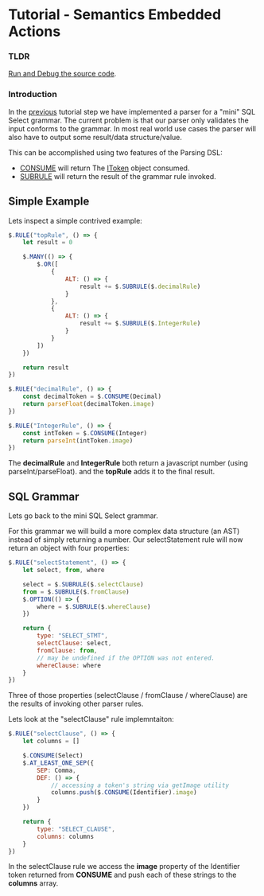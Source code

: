 # Tutorial - Semantics Embedded Actions

### TLDR

[Run and Debug the source code](https://github.com/SAP/chevrotain/tree/master/examples/tutorial/step3_actions/step3b_actions_embedded.js).

### Introduction

In the [previous](./step2_parsing.md) tutorial step
we have implemented a parser for a "mini" SQL Select grammar. The current problem is that our parser only
validates the input conforms to the grammar. In most real world use cases the parser will also have to output some
result/data structure/value.

This can be accomplished using two features of the Parsing DSL:

*   [CONSUME](https://sap.github.io/chevrotain/documentation/3_2_0/classes/parser.html#consume1) will return
    The [IToken](https://sap.github.io/chevrotain/documentation/3_2_0/interfaces/itoken.html) object consumed.
*   [SUBRULE](https://sap.github.io/chevrotain/documentation/3_2_0/classes/parser.html#subrule1) will return
    the result of the grammar rule invoked.

## Simple Example

Lets inspect a simple contrived example:

```javascript
$.RULE("topRule", () => {
    let result = 0

    $.MANY(() => {
        $.OR([
            {
                ALT: () => {
                    result += $.SUBRULE($.decimalRule)
                }
            },
            {
                ALT: () => {
                    result += $.SUBRULE($.IntegerRule)
                }
            }
        ])
    })

    return result
})

$.RULE("decimalRule", () => {
    const decimalToken = $.CONSUME(Decimal)
    return parseFloat(decimalToken.image)
})

$.RULE("IntegerRule", () => {
    const intToken = $.CONSUME(Integer)
    return parseInt(intToken.image)
})
```

The **decimalRule** and **IntegerRule** both return a javascript number (using parseInt/parseFloat).
and the **topRule** adds it to the final result.

## SQL Grammar

Lets go back to the mini SQL Select grammar.

For this grammar we will build a more complex data structure (an AST) instead of simply returning a number.
Our selectStatement rule will now return an object with four properties:

```javascript
$.RULE("selectStatement", () => {
    let select, from, where

    select = $.SUBRULE($.selectClause)
    from = $.SUBRULE($.fromClause)
    $.OPTION(() => {
        where = $.SUBRULE($.whereClause)
    })

    return {
        type: "SELECT_STMT",
        selectClause: select,
        fromClause: from,
        // may be undefined if the OPTION was not entered.
        whereClause: where
    }
})
```

Three of those properties (selectClause / fromClause / whereClause) are the results of invoking
other parser rules.

Lets look at the "selectClause" rule implemntaiton:

```javascript
$.RULE("selectClause", () => {
    let columns = []

    $.CONSUME(Select)
    $.AT_LEAST_ONE_SEP({
        SEP: Comma,
        DEF: () => {
            // accessing a token's string via getImage utility
            columns.push($.CONSUME(Identifier).image)
        }
    })

    return {
        type: "SELECT_CLAUSE",
        columns: columns
    }
})
```

In the selectClause rule we access the **image** property of the Identifier token returned from **CONSUME**
and push each of these strings to the **columns** array.
